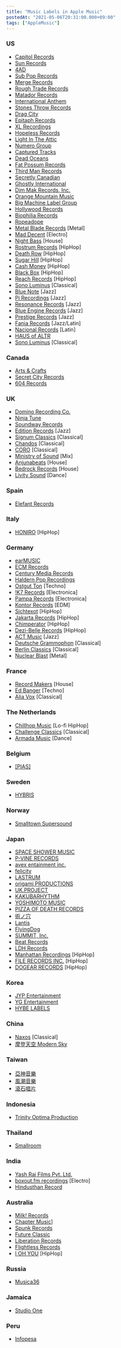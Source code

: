 ```yaml
---
title: "Music Labels in Apple Music"
postedAt: "2021-05-06T20:31:00.000+09:00"
tags: ["AppleMusic"]
---
```


### US

* [Capitol Records](https://music.apple.com/jp/label/capitol-records/1556912892)
* [Sun Records](https://music.apple.com/jp/label/sun-records/1546283732)
* [4AD](https://music.apple.com/jp/curator/4ad/1027145460)
* [Sub Pop Records](https://music.apple.com/jp/label/sub-pop-records/1544001416)
* [Merge Records](https://music.apple.com/jp/label/merge-records/1543970967)
* [Rough Trade Records](https://music.apple.com/jp/label/rough-trade-records/1543970207)
* [Matador Records](https://music.apple.com/jp/label/matador-records/1543970670)
* [International Anthem](https://music.apple.com/jp/label/1543983712)
* [Stones Throw Records](https://music.apple.com/jp/label/1543981919)
* [Drag City](https://music.apple.com/jp/label/1543984141)
* [Epitaph Records](https://music.apple.com/jp/label/epitaph-records/1543976364)
* [XL Recordings](https://music.apple.com/jp/label/xl-recordings/1543970619)
* [Hopeless Records](https://music.apple.com/jp/label/1543980428)
* [Light In The Attic](https://music.apple.com/jp/label/light-in-the-attic/1543982346)
* [Numero Group](https://music.apple.com/jp/label/numero-group/1543975102)
* [Captured Tracks](https://music.apple.com/jp/label/captured-tracks/1548562196)
* [Dead Oceans](https://music.apple.com/jp/label/dead-oceans/1543974327)
* [Fat Possum Records](https://music.apple.com/jp/label/fat-possum-records/1544001806)
* [Third Man Records](https://music.apple.com/jp/label/third-man-records/1544002969)
* [Secretly Canadian](https://music.apple.com/jp/label/secretly-canadian/1543972612)
* [Ghostly International](https://music.apple.com/jp/label/ghostly-international/1543968172)
* [Dim Mak Records, Inc.](https://music.apple.com/jp/label/dim-mak-records-inc/1544000429)
* [Orange Mountain Music](https://music.apple.com/jp/label/1543983488)
* [Big Machine Label Group](https://music.apple.com/jp/label/big-machine-label-group/1552967199)
* [Hollywood Records](https://music.apple.com/jp/label/hollywood-records/1556913490)
* [Biophilia Records](https://music.apple.com/jp/label/1552274183)
* [Ropeadope](https://music.apple.com/jp/label/1543970224)
* [Metal Blade Records](https://music.apple.com/jp/label/metal-blade-records/1546657741) \[Metal\]
* [Mad Decent](https://music.apple.com/jp/label/mad-decent/1543971357) \[Electro\]
* [Night Bass](https://music.apple.com/jp/label/night-bass/1557555099) \[House\]
* [Rostrum Records](https://music.apple.com/jp/label/rostrum-records/1548796493) \[HipHop\]
* [Death Row](https://music.apple.com/jp/label/death-row/1543977431) \[HipHop\]
* [Sugar Hill](https://music.apple.com/jp/label/sugar-hill/1556916402) \[HipHop\]
* [Cash Money](https://music.apple.com/jp/label/cash-money/1556910899) \[HipHop\]
* [Black Box](https://music.apple.com/jp/label/black-box/1543807610) \[HipHop\]
* [Reach Records](https://music.apple.com/jp/label/reach-records/1557557408) \[HipHop\]
* [Sono Luminus](https://music.apple.com/jp/label/1546387699) \[Classical\]
* [Blue Note](https://music.apple.com/jp/label/blue-note/1556734421) \[Jazz\]
* [Pi Recordings](https://music.apple.com/jp/label/pi-recordings/1554367268) \[Jazz\]
* [Resonance Records](https://music.apple.com/jp/label/resonance-records/1544000285) \[Jazz\]
* [Blue Engine Records](https://music.apple.com/jp/label/blue-engine-records/1549754367) \[Jazz\]
* [Prestige Records](https://music.apple.com/jp/label/prestige-records/1556913798) \[Jazz\]
* [Fania Records](https://music.apple.com/jp/label/fania-records/1554357989) \[Jazz/Latin\]
* [Nacional Records](https://music.apple.com/jp/label/nacional-records/1548333997) \[Latin\]
* [HAUS of ALTR](https://music.apple.com/jp/label/haus-of-altr/1548334956)
* [Sono Luminus](https://music.apple.com/jp/label/sono-luminus/1546387699) \[Classical\]

### Canada

* [Arts & Crafts](https://music.apple.com/jp/label/arts-crafts/1556726933)
* [Secret City Records](https://music.apple.com/jp/label/secret-city-records/1543978740)
* [604 Records](https://music.apple.com/jp/label/604-records/1543970846)

### UK

* [Domino Recording Co.](https://music.apple.com/jp/label/domino-recording-co/1543792640)
* [Ninja Tune](https://music.apple.com/jp/label/ninja-tune/1543990853)
* [Soundway Records](https://music.apple.com/jp/label/soundway-records/1544003671)
* [Edition Records](https://music.apple.com/jp/label/edition-records/1543993731) \[Jazz\]
* [Signum Classics](https://music.apple.com/jp/label/signum-classics/1548061759) \[Classical\]
* [Chandos](https://music.apple.com/jp/label/chandos/1546656801) \[Classical\]
* [CORO](https://music.apple.com/jp/label/coro/1548064474) \[Classical\]
* [Ministry of Sound](https://music.apple.com/jp/label/ministry-of-sound/1561659844) \[Mix\]
* [Anjunabeats](https://music.apple.com/jp/label/anjunabeats/1543986330) \[House\]
* [Bedrock Records](https://music.apple.com/jp/label/bedrock-records/1564789854) \[House\]
* [Livity Sound](https://music.apple.com/jp/label/livity-sound/1565405935) \[Dance\]

### Spain

* [Elefant Records](https://music.apple.com/jp/label/elefant-records/1543991355)

### Italy

* [HONIRO](https://music.apple.com/jp/label/honiro/1544005521) \[HipHop\]

### Germany

* [earMUSIC](https://music.apple.com/jp/label/earmusic/1556728154)
* [ECM Records](https://music.apple.com/jp/label/ecm-records/1554356652)
* [Century Media Records](https://music.apple.com/jp/label/century-media-records/1548342332)
* [Haldern Pop Recordings](https://music.apple.com/jp/label/haldern-pop-recordings/1543991718)
* [Ostgut Ton](https://music.apple.com/jp/label/ostgut-ton/1563267053) \[Techno\]
* [!K7 Records](https://music.apple.com/jp/label/k7-records/1546658703) \[Electronica\]
* [Pampa Records](https://music.apple.com/jp/label/pampa-records/1544102624) \[Electronica\]
* [Kontor Records](https://music.apple.com/jp/label/kontor-records/1544001097) \[EDM\]
* [Sichtexot](https://music.apple.com/jp/label/sichtexot/1548545325) \[HipHop\]
* [Jakarta Records](https://music.apple.com/jp/label/jakarta-records/1543983157) \[HipHop\]
* [Chimperator](https://music.apple.com/jp/label/chimperator/1544005974) \[HipHop\]
* [Dezi-Belle Records](https://music.apple.com/jp/label/dezi-belle-records/1548380501) \[HipHop\]
* [ACT Music](https://music.apple.com/jp/label/act-music/1543999876) \[Jazz\]
* [Deutsche Grammophon](https://music.apple.com/jp/label/deutsche-grammophon/1556727616) \[Classical\]
* [Berlin Classics](https://music.apple.com/jp/label/berlin-classics/1544003169) \[Classical\]
* [Nuclear Blast](https://music.apple.com/jp/label/nuclear-blast/1543999204) \[Metal\]

### France

* [Record Makers](https://music.apple.com/jp/label/record-makers/1545999745) \[House\]
* [Ed Banger](https://music.apple.com/jp/label/ed-banger/1544002871) \[Techno\]
* [Alia Vox](https://music.apple.com/jp/label/alia-vox/1550373408) \[Classical\]

### The Netherlands

* [Chillhop Music](https://music.apple.com/jp/label/chillhop-music/1548562904) \[Lo-fi HipHop\]
* [Challenge Classics](https://music.apple.com/jp/label/challenge-classics/1548064715) \[Classical\]
* [Armada Music](https://music.apple.com/jp/label/armada-music/1551396546) \[Dance\]

### Belgium

* [\[PIAS\]](https://music.apple.com/jp/label/pias/1548574109)

### Sweden

* [HYBRIS](https://music.apple.com/jp/label/hybris/1548568972)

### Norway

* [Smalltown Supersound](https://music.apple.com/jp/label/smalltown-supersound/1543991785)

### Japan

* [SPACE SHOWER MUSIC](https://music.apple.com/jp/label/1548045407)
* [P-VINE RECORDS](https://music.apple.com/jp/label/1547707909)
* [avex entainment inc.](https://music.apple.com/jp/label/avex-entertainment-inc/1547700134)
* [felicity](https://music.apple.com/jp/label/1548572536)
* [LASTRUM](https://music.apple.com/jp/label/lastrum/1547697602)
* [origami PRODUCTIONS](https://music.apple.com/jp/label/1557370905)
* [UK.PROJECT](https://music.apple.com/jp/label/uk-project/1549720991)
* [KAKUBARHYTHM](https://music.apple.com/jp/label/kakubarhythm/1547721474)
* [YOSHIMOTO MUSIC](https://music.apple.com/jp/label/yoshimoto-music/1548049886)
* [PIZZA OF DEATH RECORDS](https://music.apple.com/jp/label/pizza-of-death-records/1547711933)
* [術ノ穴](https://music.apple.com/jp/label/1547698366)
* [Lantis](https://music.apple.com/jp/label/lantis/1548046627)
* [FlyingDog](https://music.apple.com/jp/label/flyingdog/1547685183)
* [SUMMIT, Inc.](https://music.apple.com/jp/label/summit-inc/1547700895)
* [Beat Records](https://music.apple.com/jp/label/beat-records/1547689296)
* [LDH Records](https://music.apple.com/jp/label/ldh-records/1547719736)
* [Manhattan Recordings](https://music.apple.com/jp/label/manhattan-recordings/1547691965) \[HipHop\]
* [FILE RECORDS INC.](https://music.apple.com/jp/label/file-records-inc/1547690066) \[HipHop\]
* [DOGEAR RECORDS](https://music.apple.com/jp/label/dogear-records/1547692881) \[HipHop\]

### Korea

* [JYP Entertainment](https://music.apple.com/jp/label/jyp-entertainment/1544330282)
* [YG Entertainment](https://music.apple.com/jp/label/yg-entertainment/1546285956)
* [HYBE LABELS](https://music.apple.com/jp/label/hybe-labels/1548995023)

### China

* [Naxos](https://music.apple.com/jp/label/naxos/1546656254) \[Classical\]
* [摩登天空 Modern Sky](https://music.apple.com/jp/label/%E6%91%A9%E7%99%BB%E5%A4%A9%E7%A9%BA/1548041374)

### Taiwan

* [亞神音樂](https://music.apple.com/jp/label/%E4%BA%9E%E7%A5%9E%E9%9F%B3%E6%A8%82/1547718586)
* [風潮音樂](https://music.apple.com/jp/label/%E9%A2%A8%E6%BD%AE%E9%9F%B3%E6%A8%82/1543993249)
* [滾石唱片](https://music.apple.com/jp/label/%E6%BB%BE%E7%9F%B3%E5%94%B1%E7%89%87/1544198956)

### Indonesia

* [Trinity Optima Production](https://music.apple.com/jp/label/trinity-optima-production/1544331207)

### Thailand

* [Smallroom](https://music.apple.com/jp/label/smallroom/1548055768)

### India

* [Yash Raj Films Pvt. Ltd.](https://music.apple.com/jp/label/yash-raj-films-pvt-ltd/1546385301)
* [boxout.fm recordings](https://music.apple.com/jp/label/boxout-fm-recordings/1543998315) \[Electro\]
* [Hindusthan Record](https://music.apple.com/jp/label/hindusthan-record/1548389730)

### Australia

* [Milk! Records](https://music.apple.com/jp/label/milk-records/1548589283)
* [Chapter Music](https://music.apple.com/jp/label/chapter-music/1548062730)\]
* [Spunk Records](https://music.apple.com/jp/label/spunk-records/1549574146)
* [Future Classic](https://music.apple.com/jp/label/future-classic/1549571959)
* [Liberation Records](https://music.apple.com/jp/label/liberation-records/1548336289)
* [Flightless Records](https://music.apple.com/jp/label/flightless-records/1552785446)
* [I OH YOU](https://music.apple.com/jp/label/i-oh-you/1548063951) \[HipHop\]

### Russia

* [Musica36](https://music.apple.com/jp/label/musica36/1546383783)

### Jamaica

* [Studio One](https://music.apple.com/jp/label/studio-one/1544104306)

### Peru

* [Infopesa](https://music.apple.com/pe/label/infopesa/1543979399)